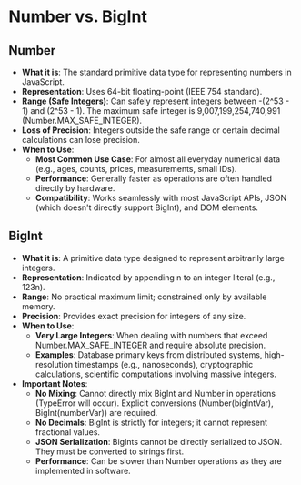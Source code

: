 # Number vs. BigInt

## Number

- **What it is**: The standard primitive data type for representing numbers in JavaScript.
- **Representation**: Uses 64-bit floating-point (IEEE 754 standard).
- **Range (Safe Integers)**: Can safely represent integers between -(2^53 - 1) and (2^53 - 1). The maximum safe integer is 9,007,199,254,740,991 (Number.MAX_SAFE_INTEGER).
- **Loss of Precision**: Integers outside the safe range or certain decimal calculations can lose precision.
- **When to Use**:
  - **Most Common Use Case**: For almost all everyday numerical data (e.g., ages, counts, prices, measurements, small IDs).
  - **Performance**: Generally faster as operations are often handled directly by hardware.
  - **Compatibility**: Works seamlessly with most JavaScript APIs, JSON (which doesn't directly support BigInt), and DOM elements.

## BigInt

- **What it is**: A primitive data type designed to represent arbitrarily large integers.
- **Representation**: Indicated by appending n to an integer literal (e.g., 123n).
- **Range**: No practical maximum limit; constrained only by available memory.
- **Precision**: Provides exact precision for integers of any size.
- **When to Use**:
  - **Very Large Integers**: When dealing with numbers that exceed Number.MAX_SAFE_INTEGER and require absolute precision.
  - **Examples**: Database primary keys from distributed systems, high-resolution timestamps (e.g., nanoseconds), cryptographic calculations, scientific computations involving massive integers.
- **Important Notes**:
  - **No Mixing**: Cannot directly mix BigInt and Number in operations (TypeError will occur). Explicit conversions (Number(bigIntVar), BigInt(numberVar)) are required.
  - **No Decimals**: BigInt is strictly for integers; it cannot represent fractional values.
  - **JSON Serialization**: BigInts cannot be directly serialized to JSON. They must be converted to strings first.
  - **Performance**: Can be slower than Number operations as they are implemented in software.